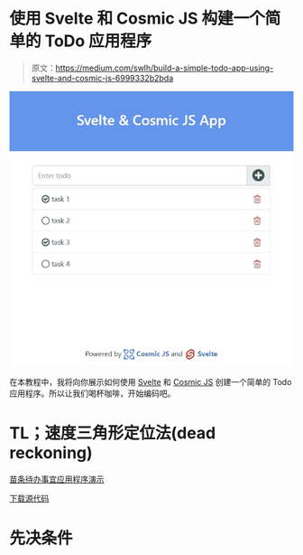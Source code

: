 # 使用 Svelte 和 Cosmic JS 构建一个简单的 ToDo 应用程序

> 原文：<https://medium.com/swlh/build-a-simple-todo-app-using-svelte-and-cosmic-js-6999332b2bda>

![](img/61e1def87981fa280a53d005619a31fc.png)

在本教程中，我将向你展示如何使用 [Svelte](https://svelte.dev/) 和 [Cosmic JS](https://cosmicjs.com/) 创建一个简单的 Todo 应用程序。所以让我们喝杯咖啡，开始编码吧。

# TL；速度三角形定位法(dead reckoning)

[苗条待办事宜应用程序演示](https://cosmicjs.com/apps/svelte-todo-app)

[下载源代码](https://github.com/cosmicjs/svelte-todo)

# 先决条件